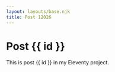 ```yaml
---
layout: layouts/base.njk
title: Post 12026
---
```


# Post {{ id }}

This is post {{ id }} in my Eleventy project.
